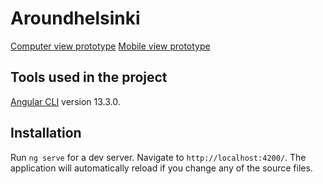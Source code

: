 # Aroundhelsinki
<!--Mikä tämä ohjelma on ja mitä tällä voi tehdä-->

[Computer view prototype](https://xd.adobe.com/view/05531c53-b475-4c4f-8233-4a99dd1d40f1-5000/?fullscreen)
[Mobile view prototype](https://xd.adobe.com/view/d587891e-286f-4f51-a83d-c9b6cdb7fd96-80d4/?fullscreen)

## Tools used in the project
[Angular CLI](https://github.com/angular/angular-cli) version 13.3.0.

<!--mitä pitää olla asennettuna, jotta koodi toimii omalla koneella
 -->
## Installation
<!--miten ohjelman saa käyntiin-->

Run `ng serve` for a dev server. Navigate to `http://localhost:4200/`. The application will automatically reload if you change any of the source files.




